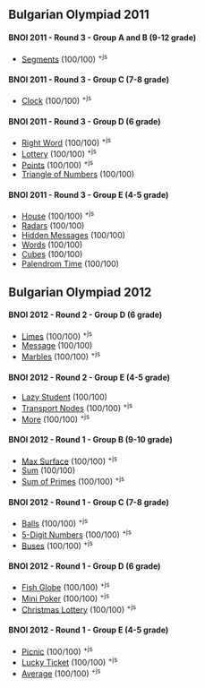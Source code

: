 ## Bulgarian Olympiad 2011

#### BNOI 2011 - Round 3 - Group A and B (9-12 grade)
 * [Segments](https://github.com/Termininja/BGCoder/tree/master/Bulgarian%20Competitions/BNOI%20-%20Group%20A%20and%20B/Segments) (100/100) <sup>+js</sup>

#### BNOI 2011 - Round 3 - Group C (7-8 grade)
 * [Clock](https://github.com/Termininja/BGCoder/tree/master/Bulgarian%20Competitions/BNOI%20-%20Group%20C/Clock) (100/100) <sup>+js</sup>

#### BNOI 2011 - Round 3 - Group D (6 grade)
 * [Right Word](https://github.com/Termininja/BGCoder/tree/master/Bulgarian%20Competitions/BNOI%20-%20Group%20D/Right%20Word) (100/100) <sup>+js</sup>
 * [Lottery](https://github.com/Termininja/BGCoder/tree/master/Bulgarian%20Competitions/BNOI%20-%20Group%20D/Lottery) (100/100) <sup>+js</sup>
 * [Points](https://github.com/Termininja/BGCoder/tree/master/Bulgarian%20Competitions/BNOI%20-%20Group%20D/Points) (100/100) <sup>+js</sup>
 * [Triangle of Numbers](https://github.com/Termininja/BGCoder/tree/master/Bulgarian%20Competitions/BNOI%20-%20Group%20D/Triangle%20of%20Numbers) (100/100)

#### BNOI 2011 - Round 3 - Group E (4-5 grade)
 * [House](https://github.com/Termininja/BGCoder/tree/master/Bulgarian%20Competitions/BNOI%20-%20Group%20E/House) (100/100) <sup>+js</sup>
 * [Radars](https://github.com/Termininja/BGCoder/tree/master/Bulgarian%20Competitions/BNOI%20-%20Group%20E/Radars) (100/100)
 * [Hidden Messages](https://github.com/Termininja/BGCoder/tree/master/Bulgarian%20Competitions/BNOI%20-%20Group%20E/Hidden%20Messages) (100/100)
 * [Words](https://github.com/Termininja/BGCoder/tree/master/Bulgarian%20Competitions/BNOI%20-%20Group%20E/Words) (100/100)
 * [Cubes](https://github.com/Termininja/BGCoder/tree/master/Bulgarian%20Competitions/BNOI%20-%20Group%20E/Cubes) (100/100)
 * [Palendrom Time](https://github.com/Termininja/BGCoder/tree/master/Bulgarian%20Competitions/BNOI%20-%20Group%20E/Palendrom%20Time) (100/100)


## Bulgarian Olympiad 2012

#### BNOI 2012 - Round 2 - Group D (6 grade)
 * [Limes](https://github.com/Termininja/BGCoder/tree/master/Bulgarian%20Competitions/BNOI%20-%20Group%20D/Limes) (100/100) <sup>+js</sup>
 * [Message](https://github.com/Termininja/BGCoder/tree/master/Bulgarian%20Competitions/BNOI%20-%20Group%20D/Message) (100/100)
 * [Marbles](https://github.com/Termininja/BGCoder/tree/master/Bulgarian%20Competitions/BNOI%20-%20Group%20D/Marbles) (100/100) <sup>+js</sup>

#### BNOI 2012 - Round 2 - Group E (4-5 grade) 
 * [Lazy Student](https://github.com/Termininja/BGCoder/tree/master/Bulgarian%20Competitions/BNOI%20-%20Group%20E/Lazy%20Student) (100/100)
 * [Transport Nodes](https://github.com/Termininja/BGCoder/tree/master/Bulgarian%20Competitions/BNOI%20-%20Group%20E/Transport%20Nodes) (100/100) <sup>+js</sup>
 * [More](https://github.com/Termininja/BGCoder/tree/master/Bulgarian%20Competitions/BNOI%20-%20Group%20E/More) (100/100) <sup>+js</sup>

#### BNOI 2012 - Round 1 - Group B (9-10 grade)
 * [Max Surface](https://github.com/Termininja/BGCoder/tree/master/Bulgarian%20Competitions/BNOI%20-%20Group%20A%20and%20B/Max%20Surface) (100/100) <sup>+js</sup>
 * [Sum](https://github.com/Termininja/BGCoder/tree/master/Bulgarian%20Competitions/BNOI%20-%20Group%20A%20and%20B/Sum) (100/100)
 * [Sum of Primes](https://github.com/Termininja/BGCoder/tree/master/Bulgarian%20Competitions/BNOI%20-%20Group%20A%20and%20B/Sum%20of%20Primes) (100/100) <sup>+js</sup>

#### BNOI 2012 - Round 1 - Group C (7-8 grade)
 * [Balls](https://github.com/Termininja/BGCoder/tree/master/Bulgarian%20Competitions/BNOI%20-%20Group%20C/Balls) (100/100) <sup>+js</sup>
 * [5-Digit Numbers](https://github.com/Termininja/BGCoder/tree/master/Bulgarian%20Competitions/BNOI%20-%20Group%20C/Digit%20Numbers) (100/100) <sup>+js</sup>
 * [Buses](https://github.com/Termininja/BGCoder/tree/master/Bulgarian%20Competitions/BNOI%20-%20Group%20C/Buses) (100/100) <sup>+js</sup>

#### BNOI 2012 - Round 1 - Group D (6 grade)
 * [Fish Globe](https://github.com/Termininja/BGCoder/tree/master/Bulgarian%20Competitions/BNOI%20-%20Group%20D/Fish%20Globe) (100/100) <sup>+js</sup>
 * [Mini Poker](https://github.com/Termininja/BGCoder/tree/master/Bulgarian%20Competitions/BNOI%20-%20Group%20D/Mini%20Poker) (100/100) <sup>+js</sup>
 * [Christmas Lottery](https://github.com/Termininja/BGCoder/tree/master/Bulgarian%20Competitions/BNOI%20-%20Group%20D/Christmas%20Lottery) (100/100) <sup>+js</sup>

#### BNOI 2012 - Round 1 - Group E (4-5 grade)
 * [Picnic](https://github.com/Termininja/BGCoder/tree/master/Bulgarian%20Competitions/BNOI%20-%20Group%20E/Picnic) (100/100) <sup>+js</sup>
 * [Lucky Ticket](https://github.com/Termininja/BGCoder/tree/master/Bulgarian%20Competitions/BNOI%20-%20Group%20E/Lucky%20Ticket) (100/100) <sup>+js</sup>
 * [Average](https://github.com/Termininja/BGCoder/tree/master/Bulgarian%20Competitions/BNOI%20-%20Group%20E/Average) (100/100) <sup>+js</sup>
